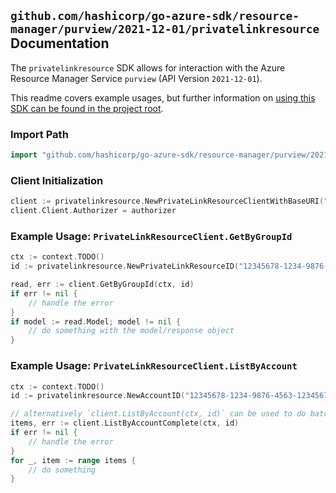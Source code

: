 
## `github.com/hashicorp/go-azure-sdk/resource-manager/purview/2021-12-01/privatelinkresource` Documentation

The `privatelinkresource` SDK allows for interaction with the Azure Resource Manager Service `purview` (API Version `2021-12-01`).

This readme covers example usages, but further information on [using this SDK can be found in the project root](https://github.com/hashicorp/go-azure-sdk/tree/main/docs).

### Import Path

```go
import "github.com/hashicorp/go-azure-sdk/resource-manager/purview/2021-12-01/privatelinkresource"
```


### Client Initialization

```go
client := privatelinkresource.NewPrivateLinkResourceClientWithBaseURI("https://management.azure.com")
client.Client.Authorizer = authorizer
```


### Example Usage: `PrivateLinkResourceClient.GetByGroupId`

```go
ctx := context.TODO()
id := privatelinkresource.NewPrivateLinkResourceID("12345678-1234-9876-4563-123456789012", "example-resource-group", "accountValue", "groupIdValue")

read, err := client.GetByGroupId(ctx, id)
if err != nil {
	// handle the error
}
if model := read.Model; model != nil {
	// do something with the model/response object
}
```


### Example Usage: `PrivateLinkResourceClient.ListByAccount`

```go
ctx := context.TODO()
id := privatelinkresource.NewAccountID("12345678-1234-9876-4563-123456789012", "example-resource-group", "accountValue")

// alternatively `client.ListByAccount(ctx, id)` can be used to do batched pagination
items, err := client.ListByAccountComplete(ctx, id)
if err != nil {
	// handle the error
}
for _, item := range items {
	// do something
}
```
